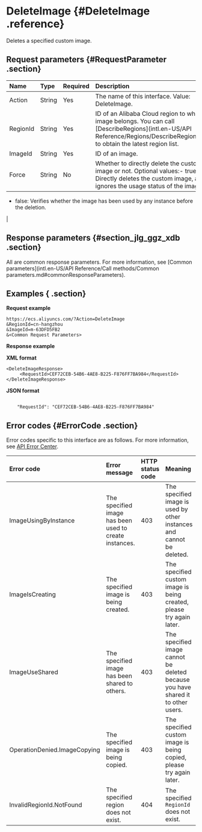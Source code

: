 # DeleteImage {#DeleteImage .reference}

Deletes a specified custom image.

## Request parameters {#RequestParameter .section}

|Name|Type |Required|Description|
|:---|:----|:-------|:----------|
|Action|String|Yes|The name of this interface. Value: DeleteImage.|
|RegionId|String|Yes|ID of an Alibaba Cloud region to where the image belongs. You can call [DescribeRegions](intl.en-US/API Reference/Regions/DescribeRegions.md#) to obtain the latest region list.|
|ImageId|String|Yes|ID of an image.|
|Force|String|No|Whether to directly delete the custom image or not. Optional values:-   true: Directly deletes the custom image, and ignores the usage status of the image.
-   false: Verifies whether the image has been used by any instance before the deletion.

|

## Response parameters {#section_jlg_ggz_xdb .section}

All are common response parameters. For more information, see [Common parameters](intl.en-US/API Reference/Call methods/Common parameters.md#commonResponseParameters).

## Examples { .section}

**Request example** 

```
https://ecs.aliyuncs.com/?Action=DeleteImage
&RegionId=cn-hangzhou
&ImageId=m-63DFD5FB2
&<Common Request Parameters>
```

**Response example** 

**XML format**

```
<DeleteImageResponse>
     <RequestId>CEF72CEB-54B6-4AE8-B225-F876FF7BA984</RequestId>
</DeleteImageResponse>
```

 **JSON format** 

```

    "RequestId": "CEF72CEB-54B6-4AE8-B225-F876FF7BA984"

```

## Error codes {#ErrorCode .section}

Error codes specific to this interface are as follows. For more information, see [API Error Center](https://error-center.alibabacloud.com/status/product/Ecs).

|Error code |Error message |HTTP status code |Meaning|
|:----------|:-------------|:----------------|:------|
|ImageUsingByInstance|The specified image has been used to create instances.|403|The specified image is used by other instances and cannot be deleted.|
|ImageIsCreating|The specified image is being created.|403|The specified custom image is being created, please try again later.|
|ImageUseShared|The specified image has been shared to others.|403|The specified image cannot be deleted because you have shared it to other users.|
|OperationDenied.ImageCopying|The specified image is being copied.|403|The specified custom image is being copied, please try again later.|
|InvalidRegionId.NotFound|The specified region does not exist.|404|The specified `RegionId` does not exist.|

